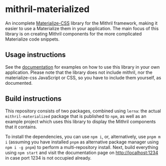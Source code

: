 # mithril-materialized

An incomplete [Materialize-CSS](https://materializecss.com) library for the Mithril framework, making it easier to use a Materialize them in your application. The main focus of this library is on creating Mithril components for the more complicated Materialize code snippets.

## Usage instructions

See the [documentation](https://github.io/erikvullings/mithril-materialized) for examples on how to use this library in your own application. Please note that the library does not include mithril, nor the materialize-css JavaScript or CSS, so you have to include them yourself, as documented.

## Build instructions

This repository consists of two packages, combined using `lerna`: the actual `mithril-materialized` package that is published to `npm`, as well as an example project which uses this library to display the Mithril components that it contains.

To install the dependencies, you can use `npm i`, or, alternatively, use `pnpm m i` (assuming you have installed `pnpm` as alternative package manager using `npm i -g pnpm`) to perform a multi-repository install. Next, build everything using `npm start` and visit the documentation page on [http://localhost:1234](http://localhost:1234) in case port 1234 is not occupied already.
